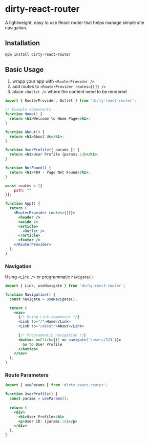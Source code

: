 # dirty-react-router

A lightweight, easy to use React router that helps manage simple site navigation.

## Installation

```bash
npm install dirty-react-router
```

## Basic Usage

1. wrapp your app with `<RouterProvider />`
2. add routes to `<RouterProvider routes={[]} />`
3. place `<Outlet />` where the content need to be rendered

```jsx
import { RouterProvider, Outlet } from 'dirty-react-router';

// Example components
function Home() {
  return <h1>Welcome to Home Page</h1>;
}

function About() {
  return <h1>About Us</h1>;
}

function UserProfile({ params }) {
  return <h1>User Profile {params.id}</h1>;
}

function NotFound() {
  return <h1>404 - Page Not Found</h1>;
}

const routes = [{
    path: ""
}];

function App() {
  return (
    <RouterProvider routes={[]}>
      <header /> 
      <aside />
      <article>
        <Outlet />
      </article>
      <footer /> 
    </RouterProvider>
  );
}


```

### Navigation

Using `<Link />` or programmatic `navigate()`

```jsx
import { Link, useNavigate } from 'dirty-react-router';

function Navigation() {
  const navigate = useNavigate();

  return (
    <nav>
      {/* Using Link component */}
      <Link to="/">Home</Link>
      <Link to="/about">About</Link>
      
      {/* Programmatic navigation */}
      <button onClick={() => navigate('/users/123')}>
        Go to User Profile
      </button>
    </nav>
  );
}
```

### Route Parameters

```jsx
import { useParams } from 'dirty-react-router';

function UserProfile() {
  const params = useParams();
  
  return (
    <div>
      <h1>User Profile</h1>
      <p>User ID: {params.id}</p>
    </div>
  );
}
```





